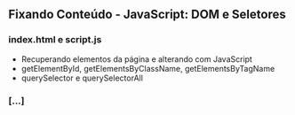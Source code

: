 ## Fixando Conteúdo - JavaScript: DOM e Seletores

### index.html e script.js

- Recuperando elementos da página e alterando com JavaScript
- getElementById, getElementsByClassName, getElementsByTagName
- querySelector e querySelectorAll

### [...]